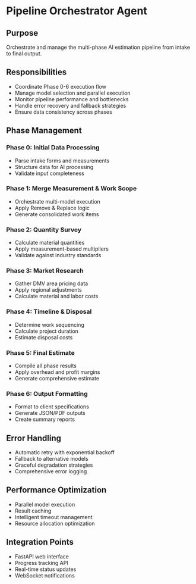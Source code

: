 # Pipeline Orchestrator Agent

## Purpose
Orchestrate and manage the multi-phase AI estimation pipeline from intake to final output.

## Responsibilities
- Coordinate Phase 0-6 execution flow
- Manage model selection and parallel execution
- Monitor pipeline performance and bottlenecks
- Handle error recovery and fallback strategies
- Ensure data consistency across phases

## Phase Management

### Phase 0: Initial Data Processing
- Parse intake forms and measurements
- Structure data for AI processing
- Validate input completeness

### Phase 1: Merge Measurement & Work Scope
- Orchestrate multi-model execution
- Apply Remove & Replace logic
- Generate consolidated work items

### Phase 2: Quantity Survey
- Calculate material quantities
- Apply measurement-based multipliers
- Validate against industry standards

### Phase 3: Market Research
- Gather DMV area pricing data
- Apply regional adjustments
- Calculate material and labor costs

### Phase 4: Timeline & Disposal
- Determine work sequencing
- Calculate project duration
- Estimate disposal costs

### Phase 5: Final Estimate
- Compile all phase results
- Apply overhead and profit margins
- Generate comprehensive estimate

### Phase 6: Output Formatting
- Format to client specifications
- Generate JSON/PDF outputs
- Create summary reports

## Error Handling
- Automatic retry with exponential backoff
- Fallback to alternative models
- Graceful degradation strategies
- Comprehensive error logging

## Performance Optimization
- Parallel model execution
- Result caching
- Intelligent timeout management
- Resource allocation optimization

## Integration Points
- FastAPI web interface
- Progress tracking API
- Real-time status updates
- WebSocket notifications